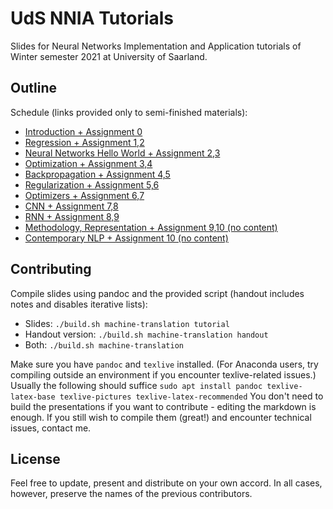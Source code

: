 # UdS NNIA Tutorials

Slides for Neural Networks Implementation and Application tutorials of Winter semester 2021 at University of Saarland.

## Outline

Schedule (links provided only to semi-finished materials):
- [Introduction + Assignment 0](01-introduction/handout.pdf)
- [Regression + Assignment 1,2](02-regression/handout.pdf)
- [Neural Networks Hello World + Assignment 2,3](03-nn-hello-world/handout.pdf)
- [Optimization + Assignment 3,4](04-optimization/handout.pdf)
- [Backpropagation + Assignment 4,5](05-backpropagation/handout.pdf)
- [Regularization + Assignment 5,6](06-regularization/handout.pdf)
- [Optimizers + Assignment 6,7](07-optimizers/handout.pdf)
- [CNN + Assignment 7,8](08-cnn/handout.pdf)
- [RNN + Assignment 8,9](09-rnn/handout.pdf)
- [Methodology, Representation + Assignment 9,10 (no content)](10-representation/handout.pdf)
- [Contemporary NLP + Assignment 10 (no content)](11-contemporary-nlp/handout.pdf)

## Contributing

Compile slides using pandoc and the provided script (handout includes notes and disables iterative lists):
- Slides: `./build.sh machine-translation tutorial`
- Handout version: `./build.sh machine-translation handout`
- Both: `./build.sh machine-translation`

Make sure you have `pandoc` and `texlive` installed. (For Anaconda users, try compiling outside an environment
if you encounter texlive-related issues.)
Usually the following should suffice `sudo apt install pandoc texlive-latex-base texlive-pictures texlive-latex-recommended`
You don't need to build the presentations if you want to contribute - editing the markdown is enough.
If you still wish to compile them (great!) and encounter technical issues, contact me.

## License

Feel free to update, present and distribute on your own accord.
In all cases, however, preserve the names of the previous contributors.
